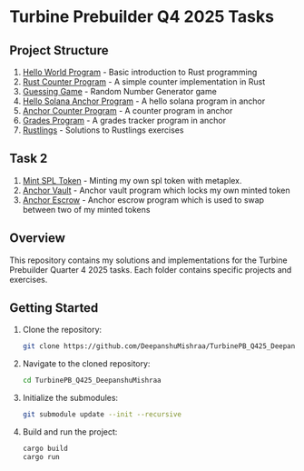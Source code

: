 # Turbine Prebuilder Q4 2025 Tasks

## Project Structure

1. [Hello World Program](./RNG_GAME/hello_world) - Basic introduction to Rust programming
2. [Rust Counter Program](./RNG_GAME/counter) - A simple counter implementation in Rust
3. [Guessing Game](./RNG_GAME/guessing_game) - Random Number Generator game
4. [Hello Solana Anchor Program](./hello_solana) - A hello solana program in anchor
5. [Anchor Counter Program](./solana-counter) - A counter program in anchor
6. [Grades Program](https://github.com/DeepanshuMishraa/grady.sol) - A grades tracker program in anchor
7. [Rustlings](https://github.com/DeepanshuMishraa/rustlings) - Solutions to Rustlings exercises

## Task 2

1. [Mint SPL Token](https://github.com/DeepanshuMishraa/mint-spl-token) - Minting my own spl token with metaplex.
2. [Anchor Vault](https://github.com/DeepanshuMishraa/vault-anchor) - Anchor vault program  which locks my own minted token
3. [Anchor Escrow](https://github.com/DeepanshuMishraa/anchor-escrow) - Anchor escrow program which is used to swap between two of my minted tokens

## Overview

This repository contains my solutions and implementations for the Turbine Prebuilder Quarter 4 2025 tasks. Each folder contains specific projects and exercises.

## Getting Started

1. Clone the repository:
   ```bash
   git clone https://github.com/DeepanshuMishraa/TurbinePB_Q425_DeepanshuMishraa.git
   ```

2. Navigate to the cloned repository:
   ```bash
   cd TurbinePB_Q425_DeepanshuMishraa
   ```

3. Initialize the submodules:
   ```bash
   git submodule update --init --recursive
   ```

4. Build and run the project:
   ```bash
   cargo build
   cargo run
   ```
